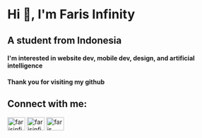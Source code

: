 <h1 align="left">Hi 👋, I'm Faris Infinity</h1>
<h2 align="left">A student from Indonesia</h3>

<h4 align="left">I'm interested in website dev, mobile dev, design, and artificial intelligence</h3>

<h4 align="left">Thank you for visiting my github</h3>

<h2 align="left">Connect with me:</h3>
<p align="left">
<a href="https://twitter.com/farisinfinity" target="blank"><img align="center" src="https://raw.githubusercontent.com/rahuldkjain/github-profile-readme-generator/master/src/images/icons/Social/twitter.svg" alt="farisinfinity" height="30" width="40" /></a>
<a href="https://instagram.com/farisinfinity99" target="blank"><img align="center" src="https://raw.githubusercontent.com/rahuldkjain/github-profile-readme-generator/master/src/images/icons/Social/instagram.svg" alt="farisinfinity99" height="30" width="40" /></a>
<a href="https://www.youtube.com/c/faris infinity" target="blank"><img align="center" src="https://raw.githubusercontent.com/rahuldkjain/github-profile-readme-generator/master/src/images/icons/Social/youtube.svg" alt="faris infinity" height="30" width="40" /></a>
</p>

